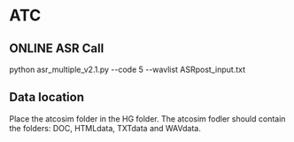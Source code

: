 # ATC

## ONLINE ASR Call
python asr_multiple_v2.1.py --code 5 --wavlist ASRpost_input.txt

## Data location
Place the atcosim folder in the HG folder. 
The atcosim fodler should contain the folders: DOC, HTMLdata, TXTdata and WAVdata.


